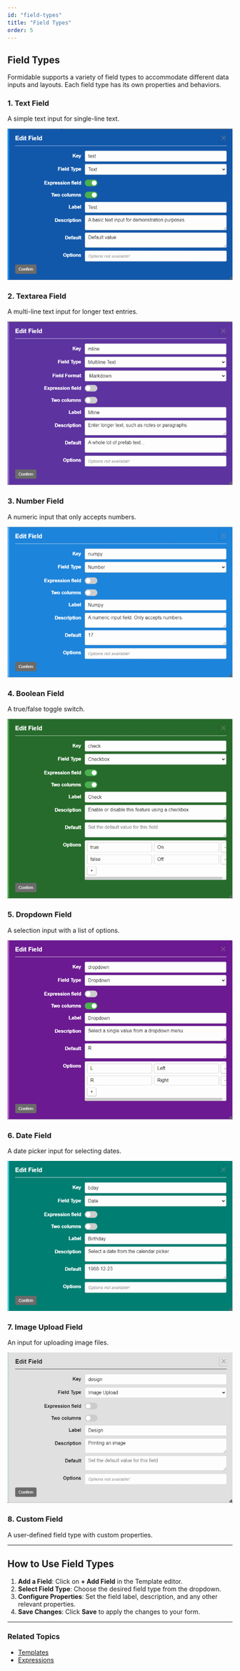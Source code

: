 ```yaml
---
id: "field-types"
title: "Field Types"
order: 5
---
```


## Field Types

Formidable supports a variety of field types to accommodate different data inputs and layouts. Each field type has its own properties and behaviors.

### 1. Text Field

A simple text input for single-line text.

![Text Field](images/template-field-text.png)

### 2. Textarea Field

A multi-line text input for longer text entries.

![Textarea Field](images/template-field-textarea.png)

### 3. Number Field

A numeric input that only accepts numbers.

![Number Field](images/template-field-number.png)

### 4. Boolean Field

A true/false toggle switch.

![Boolean Field](images/template-field-boolean.png)

### 5. Dropdown Field

A selection input with a list of options.

![Dropdown Field](images/template-field-dropdown.png)

### 6. Date Field

A date picker input for selecting dates.

![Date Field](images/template-field-date.png)

### 7. Image Upload Field

An input for uploading image files.

![Image Upload Field](images/template-field-image.png)

### 8. Custom Field

A user-defined field type with custom properties.

---

## How to Use Field Types

1. **Add a Field**: Click on **+ Add Field** in the Template editor.
2. **Select Field Type**: Choose the desired field type from the dropdown.
3. **Configure Properties**: Set the field label, description, and any other relevant properties.
4. **Save Changes**: Click **Save** to apply the changes to your form.

---

### Related Topics

- [Templates](#templates)
- [Expressions](#expressions)
